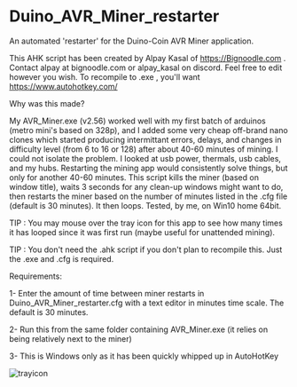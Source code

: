 # Duino_AVR_Miner_restarter
An automated 'restarter' for the Duino-Coin AVR Miner application.

This AHK script has been created by Alpay Kasal of https://Bignoodle.com .
Contact alpay at bignoodle.com or alpay_kasal on discord.
Feel free to edit however you wish. To recompile to .exe , you'll want https://www.autohotkey.com/

Why was this made?

My AVR_Miner.exe (v2.56) worked well with my first batch of arduinos (metro mini's based on 328p), and I added some very cheap off-brand nano clones which started producing intermittant errors, delays, and changes in difficulty level (from 6 to 16 or 128) after about 40-60 minutes of mining. I could not isolate the problem. I looked at usb power, thermals, usb cables, and my hubs. Restarting the mining app would consistently solve things, but only for another 40-60 minutes. This script kills the miner (based on window title), waits 3 seconds for any clean-up windows might want to do, then restarts the miner based on the number of minutes listed in the .cfg file (default is 30 minutes). It then loops. Tested, by me, on Win10 home 64bit.


TIP : You may mouse over the tray icon for this app to see how many times it has looped since it was first run (maybe useful for unattended mining).

TIP : You don't need the .ahk script if you don't plan to recompile this. Just the .exe and .cfg is required.


  
 
Requirements:

1- Enter the amount of time between miner restarts in Duino_AVR_Miner_restarter.cfg with a text editor in minutes time scale. The default is 30 minutes.

2- Run this from the same folder containing AVR_Miner.exe (it relies on being relatively next to the miner)

3- This is Windows only as it has been quickly whipped up in AutoHotKey

![trayicon](https://user-images.githubusercontent.com/31149874/126808356-68c9139c-09d6-4829-b69d-600d1847ea40.jpg)
